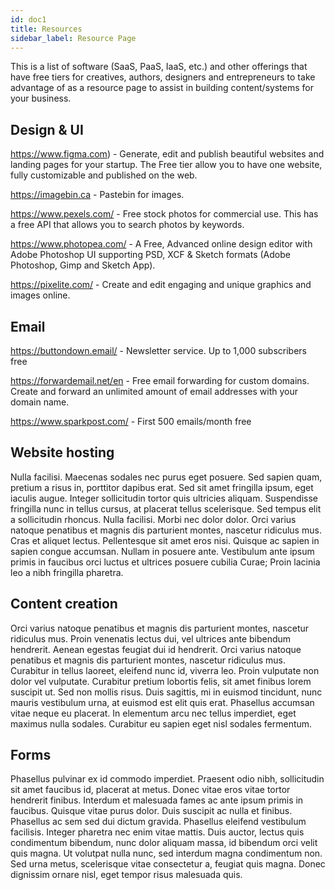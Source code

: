 ```yaml
---
id: doc1
title: Resources 
sidebar_label: Resource Page
---
```


This is a list of software (SaaS, PaaS, IaaS, etc.) and other offerings that have free tiers for creatives, authors, designers and entrepreneurs to take advantage of as a resource page to assist in building content/systems for your business. 

## Design & UI 

https://www.figma.com) - Generate, edit and publish beautiful websites and landing pages for your startup. The Free tier allow you to have one website, fully customizable and published on the web.

https://imagebin.ca - Pastebin for images.

https://www.pexels.com/ - Free stock photos for commercial use. This has a free API that allows you to search photos by keywords.

https://www.photopea.com/ - A Free, Advanced online design editor with Adobe Photoshop UI supporting PSD, XCF & Sketch formats (Adobe Photoshop, Gimp and Sketch App).

https://pixelite.com/ - Create and edit engaging and unique graphics and images online.



## Email

https://buttondown.email/ - Newsletter service. Up to 1,000 subscribers free

https://forwardemail.net/en - Free email forwarding for custom domains. Create and forward an unlimited amount of email addresses with your domain name.

https://www.sparkpost.com/ - First 500 emails/month free

## Website hosting 

Nulla facilisi. Maecenas sodales nec purus eget posuere. Sed sapien quam, pretium a risus in, porttitor dapibus erat. Sed sit amet fringilla ipsum, eget iaculis augue. Integer sollicitudin tortor quis ultricies aliquam. Suspendisse fringilla nunc in tellus cursus, at placerat tellus scelerisque. Sed tempus elit a sollicitudin rhoncus. Nulla facilisi. Morbi nec dolor dolor. Orci varius natoque penatibus et magnis dis parturient montes, nascetur ridiculus mus. Cras et aliquet lectus. Pellentesque sit amet eros nisi. Quisque ac sapien in sapien congue accumsan. Nullam in posuere ante. Vestibulum ante ipsum primis in faucibus orci luctus et ultrices posuere cubilia Curae; Proin lacinia leo a nibh fringilla pharetra.

## Content  creation 

Orci varius natoque penatibus et magnis dis parturient montes, nascetur ridiculus mus. Proin venenatis lectus dui, vel ultrices ante bibendum hendrerit. Aenean egestas feugiat dui id hendrerit. Orci varius natoque penatibus et magnis dis parturient montes, nascetur ridiculus mus. Curabitur in tellus laoreet, eleifend nunc id, viverra leo. Proin vulputate non dolor vel vulputate. Curabitur pretium lobortis felis, sit amet finibus lorem suscipit ut. Sed non mollis risus. Duis sagittis, mi in euismod tincidunt, nunc mauris vestibulum urna, at euismod est elit quis erat. Phasellus accumsan vitae neque eu placerat. In elementum arcu nec tellus imperdiet, eget maximus nulla sodales. Curabitur eu sapien eget nisl sodales fermentum.

## Forms

Phasellus pulvinar ex id commodo imperdiet. Praesent odio nibh, sollicitudin sit amet faucibus id, placerat at metus. Donec vitae eros vitae tortor hendrerit finibus. Interdum et malesuada fames ac ante ipsum primis in faucibus. Quisque vitae purus dolor. Duis suscipit ac nulla et finibus. Phasellus ac sem sed dui dictum gravida. Phasellus eleifend vestibulum facilisis. Integer pharetra nec enim vitae mattis. Duis auctor, lectus quis condimentum bibendum, nunc dolor aliquam massa, id bibendum orci velit quis magna. Ut volutpat nulla nunc, sed interdum magna condimentum non. Sed urna metus, scelerisque vitae consectetur a, feugiat quis magna. Donec dignissim ornare nisl, eget tempor risus malesuada quis.
